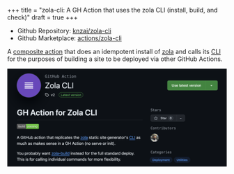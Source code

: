 +++
title = "zola-cli: A GH Action that uses the zola CLI (install, build, and check)"
draft = true
+++

- Github Repository: [knzai/zola-cli](https://github.com/knzai/zola-cli)
- Github Marketplace: [actions/zola-cli](https://github.com/marketplace/actions/zola-cli)

A [composite action](https://docs.github.com/en/actions/creating-actions/creating-a-composite-action) that does an idempotent install of [zola](https://www.getzola.org/) and calls its [CLI](https://www.getzola.org/documentation/getting-started/cli-usage/) for the purposes of building a site to be deployed via other GitHub Actions.

![image](/assets/images/projects/zola-cli.png)

<!-- more --> 